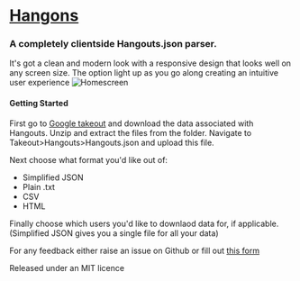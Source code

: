 # [Hangons](http://david-byrne.github.io/Hangons/)
### A completely clientside Hangouts.json parser.

It's got a clean and modern look with a responsive design that looks well on any screen size. The option light up as you go along
creating an intuitive user experience
![Homescreen](https://raw.githubusercontent.com/David-Byrne/Hangons/master/images/homescreen.png)

#### Getting Started
First go to [Google takeout](https://takeout.google.com/settings/takeout) and download the data associated with Hangouts.
Unzip and extract the files from the folder. Navigate to Takeout>Hangouts>Hangouts.json and upload this file.

Next choose what format you'd like out of: 
- Simplified JSON
- Plain .txt
- CSV
- HTML

Finally choose which users you'd like to downlaod data for, if applicable. (Simplified JSON gives you a single file for all your data)

For any feedback either raise an issue on Github or fill out [this form](https://docs.google.com/forms/d/1YEmJ5ScZbtJ6_U6RtpCLdhoSZs1i6kMipM0jVOBQnpc/viewform?usp=send_form)

Released under an MIT licence
